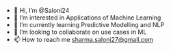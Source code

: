 - 👋 Hi, I’m @Saloni24
- 👀 I’m interested in Applications of Machine Learning
- 🌱 I’m currently learning Predictive Modelling and NLP
- 💞️ I’m looking to collaborate on use cases in ML
- 📫 How to reach me sharma.saloni27@gmail.com

<!---
Saloni24/Saloni24 is a ✨ special ✨ repository because its `README.md` (this file) appears on your GitHub profile.
You can click the Preview link to take a look at your changes.
--->

